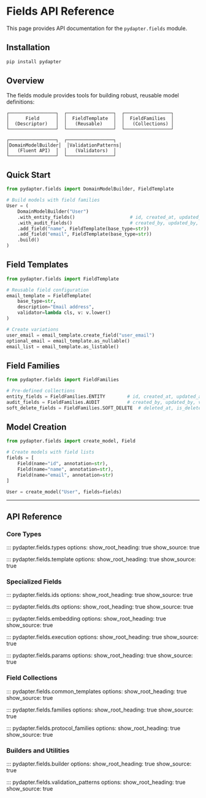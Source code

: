 # Fields API Reference

This page provides API documentation for the `pydapter.fields` module.

## Installation

```bash
pip install pydapter
```

## Overview

The fields module provides tools for building robust, reusable model definitions:

```text
┌─────────────────┐  ┌─────────────────┐  ┌─────────────────┐
│      Field      │  │  FieldTemplate  │  │  FieldFamilies  │
│  (Descriptor)   │  │   (Reusable)    │  │   (Collections) │
└─────────────────┘  └─────────────────┘  └─────────────────┘

┌─────────────────┐  ┌─────────────────┐
│DomainModelBuilder│  │ValidationPatterns│
│   (Fluent API)  │  │   (Validators)  │
└─────────────────┘  └─────────────────┘
```

## Quick Start

```python
from pydapter.fields import DomainModelBuilder, FieldTemplate

# Build models with field families
User = (
    DomainModelBuilder("User")
    .with_entity_fields()                    # id, created_at, updated_at
    .with_audit_fields()                     # created_by, updated_by, version
    .add_field("name", FieldTemplate(base_type=str))
    .add_field("email", FieldTemplate(base_type=str))
    .build()
)
```

## Field Templates

```python
from pydapter.fields import FieldTemplate

# Reusable field configuration
email_template = FieldTemplate(
    base_type=str,
    description="Email address",
    validator=lambda cls, v: v.lower()
)

# Create variations
user_email = email_template.create_field("user_email")
optional_email = email_template.as_nullable()
email_list = email_template.as_listable()
```

## Field Families

```python
from pydapter.fields import FieldFamilies

# Pre-defined collections
entity_fields = FieldFamilies.ENTITY        # id, created_at, updated_at
audit_fields = FieldFamilies.AUDIT          # created_by, updated_by, version
soft_delete_fields = FieldFamilies.SOFT_DELETE  # deleted_at, is_deleted
```

## Model Creation

```python
from pydapter.fields import create_model, Field

# Create models with field lists
fields = [
    Field(name="id", annotation=str),
    Field(name="name", annotation=str),
    Field(name="email", annotation=str)
]

User = create_model("User", fields=fields)
```

---

## API Reference

### Core Types

::: pydapter.fields.types
    options:
      show_root_heading: true
      show_source: true

::: pydapter.fields.template
    options:
      show_root_heading: true
      show_source: true

### Specialized Fields

::: pydapter.fields.ids
    options:
      show_root_heading: true
      show_source: true

::: pydapter.fields.dts
    options:
      show_root_heading: true
      show_source: true

::: pydapter.fields.embedding
    options:
      show_root_heading: true
      show_source: true

::: pydapter.fields.execution
    options:
      show_root_heading: true
      show_source: true

::: pydapter.fields.params
    options:
      show_root_heading: true
      show_source: true

### Field Collections

::: pydapter.fields.common_templates
    options:
      show_root_heading: true
      show_source: true

::: pydapter.fields.families
    options:
      show_root_heading: true
      show_source: true

::: pydapter.fields.protocol_families
    options:
      show_root_heading: true
      show_source: true

### Builders and Utilities

::: pydapter.fields.builder
    options:
      show_root_heading: true
      show_source: true

::: pydapter.fields.validation_patterns
    options:
      show_root_heading: true
      show_source: true
